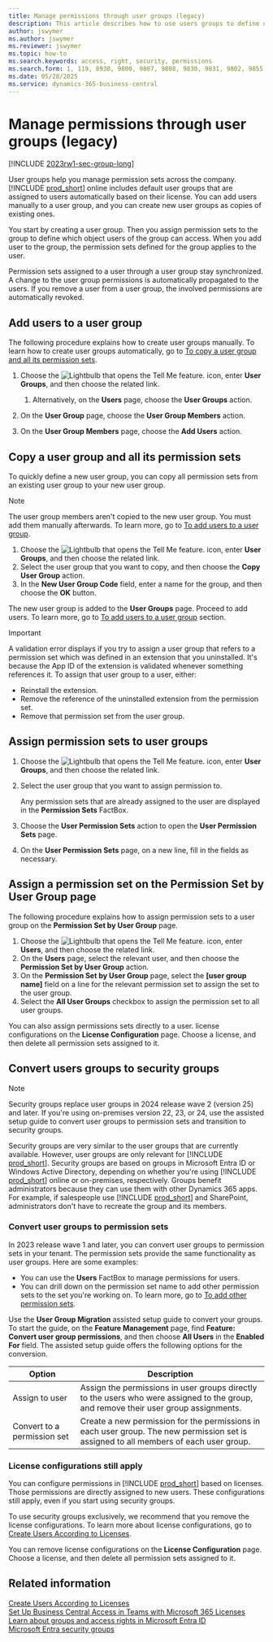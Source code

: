 ```yaml
---
title: Manage permissions through user groups (legacy)
description: This article describes how to use users groups to define user permissions.
author: jswymer
ms.author: jswymer
ms.reviewer: jswymer
ms.topic: how-to
ms.search.keywords: access, right, security, permissions
ms.search.form: 1, 119, 8930, 9800, 9807, 9808, 9830, 9831, 9802, 9855, 9862, 9875_Primary, 9874_Primary, 9873_Primary, 9872_Primary, 9877_Primary, 9869_Primary, 9868_Primary, 9871_Primary
ms.date: 05/28/2025
ms.service: dynamics-365-business-central
---
```


# Manage permissions through user groups (legacy)

[!INCLUDE [2023rw1-sec-group-long](includes/2023rw1-sec-group-long.md)]

User groups help you manage permission sets across the company. [!INCLUDE [prod_short](includes/prod_short.md)] online includes default user groups that are assigned to users automatically based on their license. You can add users manually to a user group, and you can create new user groups as copies of existing ones.  

You start by creating a user group. Then you assign permission sets to the group to define which object users of the group can access. When you add user to the group, the permission sets defined for the group applies to the user.

Permission sets assigned to a user through a user group stay synchronized. A change to the user group permissions is automatically propagated to the users. If you remove a user from a user group, the involved permissions are automatically revoked.

## Add users to a user group

The following procedure explains how to create user groups manually. To learn how to create user groups automatically, go to [To copy a user group and all its permission sets](#copy-a-user-group-and-all-its-permission-sets).

1. Choose the ![Lightbulb that opens the Tell Me feature.](media/ui-search/search_small.png "Tell me what you want to do") icon, enter **User Groups**, and then choose the related link.

    1. Alternatively, on the **Users** page, choose the **User Groups** action.
2. On the **User Group** page, choose the **User Group Members** action.
3. On the **User Group Members** page, choose the **Add Users** action.

## Copy a user group and all its permission sets

To quickly define a new user group, you can copy all permission sets from an existing user group to your new user group.

> [!NOTE]
> The user group members aren't copied to the new user group. You must add them manually afterwards. To learn more, go to [To add users to a user group](#add-users-to-a-user-group).

1. Choose the ![Lightbulb that opens the Tell Me feature.](media/ui-search/search_small.png "Tell me what you want to do") icon, enter **User Groups**, and then choose the related link.
2. Select the user group that you want to copy, and then choose the **Copy User Group** action.
3. In the **New User Group Code** field, enter a name for the group, and then choose the **OK** button.

The new user group is added to the **User Groups** page. Proceed to add users. To learn more, go to [To add users to a user group](#add-users-to-a-user-group) section.  

> [!IMPORTANT]
> A validation error displays if you try to assign a user group that refers to a permission set which was defined in an extension that you uninstalled. It's because the App ID of the extension is validated whenever something references it. To assign that user group to a user, either:
>
> - Reinstall the extension.
> - Remove the reference of the uninstalled extension from the permission set.
> - Remove that permission set from the user group.

## Assign permission sets to user groups

1. Choose the ![Lightbulb that opens the Tell Me feature.](media/ui-search/search_small.png "Tell me what you want to do") icon, enter **User Groups**, and then choose the related link.
2. Select the user group that you want to assign permission to.  

    Any permission sets that are already assigned to the user are displayed in the **Permission Sets** FactBox.
3. Choose the **User Permission Sets** action to open the **User Permission Sets** page.
4. On the **User Permission Sets** page, on a new line, fill in the fields as necessary.

## Assign a permission set on the Permission Set by User Group page

The following procedure explains how to assign permission sets to a user group on the **Permission Set by User Group** page.

1. Choose the ![Lightbulb that opens the Tell Me feature.](media/ui-search/search_small.png "Tell me what you want to do") icon, enter **Users**, and then choose the related link.
2. On the **Users** page, select the relevant user, and then choose the **Permission Set by User Group** action.
3. On the **Permission Set by User Group** page, select the **[user group name]** field on a line for the relevant permission set to assign the set to the user group.
4. Select the **All User Groups** checkbox to assign the permission set to all user groups.

You can also assign permissions sets directly to a user.
license configurations on the **License Configuration** page. Choose a license, and then delete all permission sets assigned to it.

## Convert users groups to security groups

> [!NOTE]
> Security groups replace user groups in 2024 release wave 2 (version 25) and later. If you're using on-premises version 22, 23, or 24, use the assisted setup guide to convert user groups to permission sets and transition to security groups.

Security groups are very similar to the user groups that are currently available. However, user groups are only relevant for [!INCLUDE [prod_short](includes/prod_short.md)]. Security groups are based on groups in Microsoft Entra ID or Windows Active Directory, depending on whether you're using [!INCLUDE [prod_short](includes/prod_short.md)] online or on-premises, respectively. Groups benefit administrators because they can use them with other Dynamics 365 apps. For example, if salespeople use [!INCLUDE [prod_short](includes/prod_short.md)] and SharePoint, administrators don't have to recreate the group and its members.

### Convert user groups to permission sets

In 2023 release wave 1 and later, you can convert user groups to permission sets in your tenant. The permission sets provide the same functionality as user groups. Here are some examples:

* You can use the **Users** FactBox to manage permissions for users.
* You can drill down on the permission set name to add other permission sets to the set you're working on. To learn more, go to [To add other permission sets](ui-define-granular-permissions.md#to-add-other-permission-sets).

Use the **User Group Migration** assisted setup guide to convert your groups. To start the guide, on the **Feature Management** page, find **Feature: Convert user group permissions**, and then choose **All Users** in the **Enabled For** field. The assisted setup guide offers the following options for the conversion.

|Option  |Description  |
|---------|---------|
|Assign to user     | Assign the permissions in user groups directly to the users who were assigned to the group, and remove their user group assignments.        |
|Convert to a permission set     | Create a new permission for the permissions in each user group. The new permission set is assigned to all members of each user group.          |

### License configurations still apply

You can configure permissions in [!INCLUDE [prod_short](includes/prod_short.md)] based on licenses. Those permissions are directly assigned to new users. These configurations still apply, even if you start using security groups.

To use security groups exclusively, we recommend that you remove the license configurations. To learn more about license configurations, go to [Create Users According to Licenses](ui-how-users-permissions.md).

You can remove license configurations on the **License Configuration** page. Choose a license, and then delete all permission sets assigned to it.

## Related information

[Create Users According to Licenses](ui-how-users-permissions.md)  
[Set Up Business Central Access in Teams with Microsoft 365 Licenses](admin-access-with-m365-license-setup.md)  
[Learn about groups and access rights in Microsoft Entra ID](/azure/active-directory/fundamentals/concept-learn-about-groups)  
[Microsoft Entra security groups](/windows-server/identity/ad-ds/manage/understand-security-groups)  
